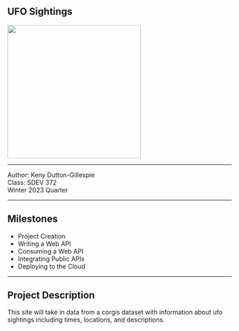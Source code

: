 UFO Sightings
---
<img src="https://upload.wikimedia.org/wikipedia/commons/thumb/1/1e/Supposed_UFO%2C_Passaic%2C_New_Jersey_%28cropped%29.jpg/1200px-Supposed_UFO%2C_Passaic%2C_New_Jersey_%28cropped%29.jpg" width="300px">

---

Author: Keny Dutton-Gillespie\
Class: SDEV 372\
Winter 2023 Quarter

---

## Milestones

* Project Creation
* Writing a Web API
* Consuming a Web API
* Integrating Public APIs
* Deploying to the Cloud

-----


## Project Description

This site will take in data from a corgis dataset 
with information about ufo sightings including times, 
locations, and descriptions. 

